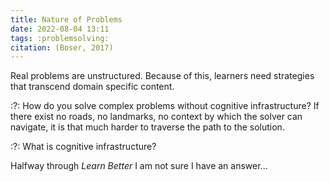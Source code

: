 ```yaml
---
title: Nature of Problems
date: 2022-08-04 13:11
tags: :problemsolving:
citation: (Boser, 2017)
---
```


Real problems are unstructured. Because of this, learners need strategies that transcend domain specific content.

:?: How do you solve complex problems without cognitive infrastructure? If there exist no roads, no landmarks, no context by which the solver can navigate, it is that much harder to traverse the path to the solution.

:?: What is cognitive infrastructure? 

Halfway through _Learn Better_ I am not sure I have an answer...

